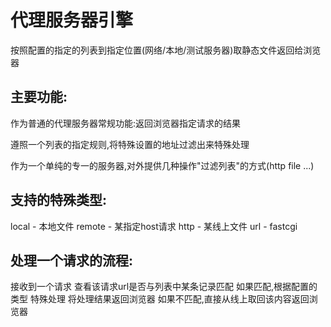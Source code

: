 代理服务器引擎
==============

按照配置的指定的列表到指定位置(网络/本地/测试服务器)取静态文件返回给浏览器

主要功能:
---------

作为普通的代理服务器常规功能:返回浏览器指定请求的结果

遵照一个列表的指定规则,将特殊设置的地址过滤出来特殊处理

作为一个单纯的专一的服务器,对外提供几种操作"过滤列表"的方式(http file ...)

支持的特殊类型:
---------------

local - 本地文件
remote - 某指定host请求
http - 某线上文件
url - fastcgi

处理一个请求的流程:
-------------------

接收到一个请求
查看该请求url是否与列表中某条记录匹配
如果匹配,根据配置的类型 特殊处理
将处理结果返回浏览器
如果不匹配,直接从线上取回该内容返回浏览器
